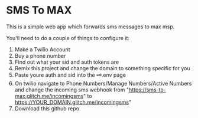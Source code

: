 # SMS To MAX


This is a simple web app which forwards sms messages to max msp.

You'll need to do a couple of things to configure it:
1) Make a Twilio Account
2) Buy a phone number
3) Find out what your sid and auth tokens are
4) Remix this project and change the domain to something specific for you
5) Paste youre auth and sid into the 🗝.env page
6) On twilio navigate to Phone Numbers/Manage Numbers/Active Numbers and change the incoming sms webhook from "https://sms-to-max.glitch.me/incomingsms" to https://YOUR_DOMAIN.glitch.me/incomingsms"
7) Download this github repo.

